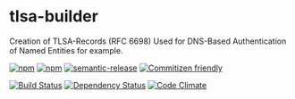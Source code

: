 # tlsa-builder
Creation of TLSA-Records (RFC 6698) Used for DNS-Based Authentication of Named Entities for example.

[![npm](https://img.shields.io/npm/v/tlsa-builder.svg?maxAge=2592000)](https://www.npmjs.com/package/tlsa-builder)
[![npm](https://img.shields.io/npm/l/tlsa-builder.svg?maxAge=2592000)](https://www.npmjs.com/package/tlsa-builder)
[![semantic-release](https://img.shields.io/badge/%20%20%F0%9F%93%A6%F0%9F%9A%80-semantic--release-e10079.svg)](https://github.com/semantic-release/semantic-release)
[![Commitizen friendly](https://img.shields.io/badge/commitizen-friendly-brightgreen.svg)](http://commitizen.github.io/cz-cli/)


[![Build Status](https://travis-ci.org/proux/tlsa-builder.svg?branch=master)](https://travis-ci.org/proux/tlsa-builder)
[![Dependency Status](https://dependencyci.com/github/proux/tlsa-builder/badge)](https://dependencyci.com/github/proux/tlsa-builder)
[![Code Climate](https://codeclimate.com/github/proux/tlsa-builder/badges/gpa.svg)](https://codeclimate.com/github/proux/tlsa-builder)
